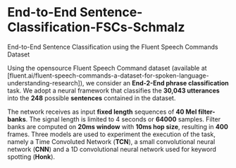# End-to-End Sentence-Classification-FSCs-Schmalz
End-to-End Sentence Classification using the Fluent Speech Commands Dataset 

Using the opensource Fluent Speech Command dataset (available at [fluent.ai/fluent-speech-commands-a-dataset-for-spoken-language-understanding-research]), we consider an **End-2-End phrase classification** task. We adopt a neural framework that classifies the **30,043 utterances** into the **248** possible **sentences** contained in the dataset. 

The network receives as input **fixed length** sequences of **40 Mel filter-banks**. The signal length is limited to 4 seconds or **64000** samples. Filter banks are computed on **20ms window** with **10ms hop size**, resulting in **400** frames. Three models are used to experiment the execution of the task, namely a Time Convoluted Network (**TCN**), a small convolutional neural network (**CNN**) and a 1D convolutional neural network used for keyword spotting (**Honk**).   
